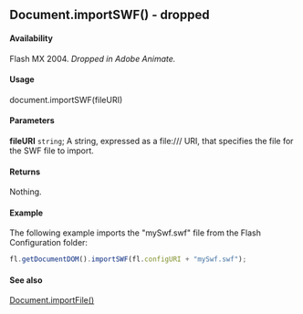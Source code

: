 ## Document.importSWF() - dropped

#### Availability

Flash MX 2004. *Dropped in Adobe Animate.*

#### Usage

document.importSWF(fileURI)

#### Parameters

**fileURI** `string`; A string, expressed as a file:/// URI, that specifies the file for the SWF file to import.

#### Returns

Nothing.

#### Example

The following example imports the "mySwf.swf" file from the Flash Configuration folder:

```javascript
fl.getDocumentDOM().importSWF(fl.configURI + "mySwf.swf");
```

#### See also

[Document.importFile()](../Document_object/Document93.md)
